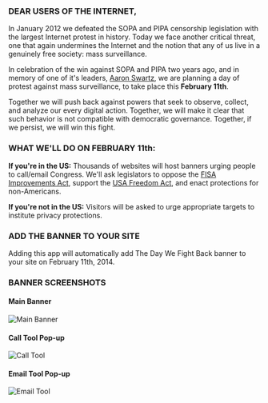 ### DEAR USERS OF THE INTERNET,

In January 2012 we defeated the SOPA and PIPA censorship legislation with the largest Internet protest in history. Today we face another critical threat, one that again undermines the Internet and the notion that any of us live in a genuinely free society: mass surveillance.

In celebration of the win against SOPA and PIPA two years ago, and in memory of one of it's leaders, [Aaron Swartz](http://www.theguardian.com/commentisfree/2013/jan/12/aaron-swartz-heroism-suicide1), we are planning a day of protest against mass surveillance, to take place this **February 11th**.

Together we will push back against powers that seek to observe, collect, and analyze our every digital action. Together, we will make it clear that such behavior is not compatible with democratic governance. Together, if we persist, we will win this fight.

### WHAT WE'LL DO ON FEBRUARY 11th:

**If you're in the US:** Thousands of websites will host banners urging people to call/email Congress. We'll ask legislators to oppose the [FISA Improvements Act](https://www.aclu.org/blog/national-security-technology-and-liberty/sen-dianne-feinsteins-nsa-reforms-bad-privacy-bad), support the [USA Freedom Act](https://www.aclu.org/blog/national-security/usa-freedom-act-real-spying-reform), and enact protections for non-Americans.

**If you're not in the US:** Visitors will be asked to urge appropriate targets to institute privacy protections.

### ADD THE BANNER TO YOUR SITE

Adding this app will automatically add The Day We Fight Back banner to your site on February 11th, 2014. 

### BANNER SCREENSHOTS

#### Main Banner

![Main Banner](/images/apps/the_day_we_fight_back/tdwfb-banner.png "Main Banner")

#### Call Tool Pop-up

![Call Tool](/images/apps/the_day_we_fight_back/call-tool.png "Call Tool Pop-up")

#### Email Tool Pop-up

![Email Tool](/images/apps/the_day_we_fight_back/email-tool.png "Email Tool Pop-up")